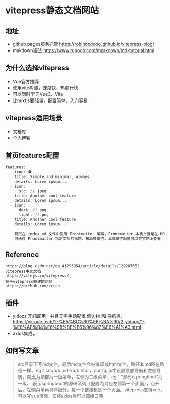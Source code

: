 # vitepress静态文档网站

## 地址
- github pages服务托管 https://robinoooooo.github.io/vitepress-blog/
- makdown语法 https://www.runoob.com/markdown/md-tutorial.html

## 为什么选择vitepress
- Vue官方推荐
- 使用vite构建，速度快、热更行快
- 可以同时学习Vue3、Vite
- 比nuxtjs要轻量，配置简单，入门容易


## vitepress适用场景
- 文档库
- 个人博客


## 首页features配置
```java
features:
  - icon: 🛠️
    title: Simple and minimal, always
    details: Lorem ipsum...
  - icon:
      src: /1.jpeg
    title: Another cool feature
    details: Lorem ipsum...
  - icon:
      dark: /1.png
      light: /2.png
    title: Another cool feature
    details: Lorem ipsum...
	
	首页在 index.md 文件中使用 Frontmatter 编写。Frontmatter 本质上就是在 MD 文件中编写 yaml 获取 JSON，位于两个 — 之间，且必须放在 MD 文件的顶部。
	可通过 Frontmatter 指定文档的标题、布局等属性。具体属性配置可以在官网上查看
```

## Reference
```
https://blog.csdn.net/qq_41295954/article/details/129287652
vitepress中文文档
https://vitejs.cn/vitepress/
基于vitepress搭建的网站
https://github.com/zrtch
```

## 插件
- yidocs 开箱即用，并且无需手动配置 侧边栏 和 导航栏，https://yicode.tech/2-%E5%BC%80%E6%BA%90/2-yidocs/1-%E8%AF%B4%E6%98%8E%E6%96%87%E6%A1%A3.html
- axios集成，

## 如何写文章
> src目录下写md文件，最后md文件会被编译成html文件，路径和md所在路径一样，eg：src/a/b.md->a/b.html，config.js中设置顶部导航和左侧导航，类比为顶部为一级菜单，左侧为二级菜单，eg："源码/springboot"为一级，
表示springboot的源码系列（配置为对应左侧第一个页面），点开后，左侧菜单再具体细分，每一个链接都是一个页面。vitepress支持vue，可以写vue页面，安装axios后可以调接口等

